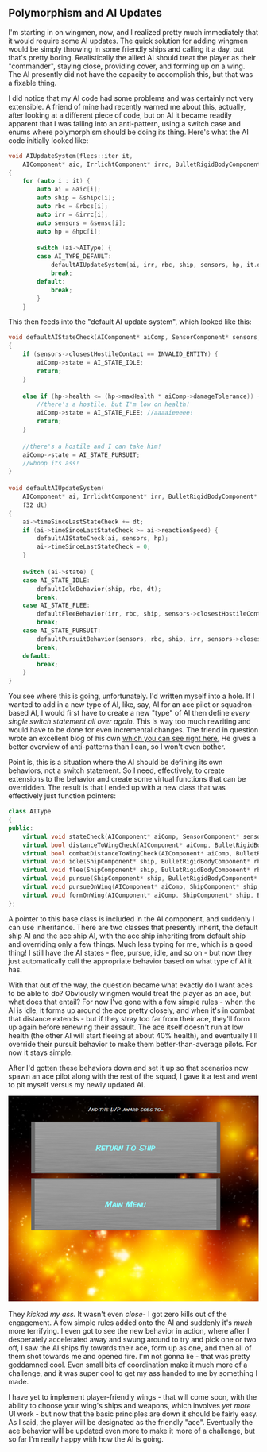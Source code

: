 ## Polymorphism and AI Updates

I'm starting in on wingmen, now, and I realized pretty much immediately that it would require some AI updates. The quick solution for adding wingmen would be simply throwing in some friendly ships and calling it a day, but that's pretty boring. Realistically the allied AI should treat the player as their "commander", staying close, providing cover, and forming up on a wing. The AI presently did not have the capacity to accomplish this, but that was a fixable thing.

I did notice that my AI code had some problems and was certainly not very extensible. A friend of mine had recently warned me about this, actually, after looking at a different piece of code, but on AI it became readily apparent that I was falling into an anti-pattern, using a switch case and enums where polymorphism should be doing its thing. Here's what the AI code initially looked like:

```cpp
void AIUpdateSystem(flecs::iter it, 
    AIComponent* aic, IrrlichtComponent* irrc, BulletRigidBodyComponent* rbcs, ShipComponent* shipc, SensorComponent* sensc, HealthComponent* hpc)
{
    for (auto i : it) {
        auto ai = &aic[i];
        auto ship = &shipc[i];
        auto rbc = &rbcs[i];
        auto irr = &irrc[i];
        auto sensors = &sensc[i];
        auto hp = &hpc[i];

        switch (ai->AIType) {
        case AI_TYPE_DEFAULT:
            defaultAIUpdateSystem(ai, irr, rbc, ship, sensors, hp, it.delta_time());
            break;
        default:
            break;
        }
    }
```
This then feeds into the "default AI update system", which looked like this:

```cpp
void defaultAIStateCheck(AIComponent* aiComp, SensorComponent* sensors, HealthComponent* hp)
{
    if (sensors->closestHostileContact == INVALID_ENTITY) {
        aiComp->state = AI_STATE_IDLE;
        return;
    }

    else if (hp->health <= (hp->maxHealth * aiComp->damageTolerance)) {
        //there's a hostile, but I'm low on health!
        aiComp->state = AI_STATE_FLEE; //aaaaieeeee!
        return;
    }

    //there's a hostile and I can take him!
    aiComp->state = AI_STATE_PURSUIT;
    //whoop its ass!
}

void defaultAIUpdateSystem(
    AIComponent* ai, IrrlichtComponent* irr, BulletRigidBodyComponent* rbc, ShipComponent* ship, SensorComponent* sensors, HealthComponent* hp,
    f32 dt)
{
    ai->timeSinceLastStateCheck += dt;
    if (ai->timeSinceLastStateCheck >= ai->reactionSpeed) {
        defaultAIStateCheck(ai, sensors, hp);
        ai->timeSinceLastStateCheck = 0;
    }
    
    switch (ai->state) {
    case AI_STATE_IDLE:
        defaultIdleBehavior(ship, rbc, dt);
        break;
    case AI_STATE_FLEE:
        defaultFleeBehavior(irr, rbc, ship, sensors->closestHostileContact, dt);
        break;
    case AI_STATE_PURSUIT:
        defaultPursuitBehavior(sensors, rbc, ship, irr, sensors->closestHostileContact, dt);
        break;
    default:
        break;
    }
}
```

You see where this is going, unfortunately. I'd written myself into a hole. If I wanted to add in a new type of AI, like, say, AI for an ace pilot or squadron-based AI, I would first have to create a new "type" of AI then define *every single switch statement all over again*. This is way too much rewriting and would have to be done for even incremental changes. The friend in question wrote an excellent blog of his own [which you can see right here.](https://blog.thelonepole.com/2015/5/polymorphism-antipatterns-in-php) He gives a better overview of anti-patterns than I can, so I won't even bother.

Point is, this is a situation where the AI should be defining its own behaviors, not a switch statement. So I need, effectively, to create extensions to the behavior and create some virtual functions that can be overridden. The result is that I ended up with a new class that was effectively just function pointers:
```cpp
class AIType
{
public:
	virtual void stateCheck(AIComponent* aiComp, SensorComponent* sensors, HealthComponent* hp) = 0;
	virtual bool distanceToWingCheck(AIComponent* aiComp, BulletRigidBodyComponent* rbc) = 0;
	virtual bool combatDistanceToWingCheck(AIComponent* aiComp, BulletRigidBodyComponent* rbc) = 0;
	virtual void idle(ShipComponent* ship, BulletRigidBodyComponent* rbc) = 0;
	virtual void flee(ShipComponent* ship, BulletRigidBodyComponent* rbc, IrrlichtComponent* irr, flecs::entity fleeTarget) = 0;
	virtual void pursue(ShipComponent* ship, BulletRigidBodyComponent* rbc, IrrlichtComponent* irr, SensorComponent* sensors, flecs::entity pursuitTarget, f32 dt) = 0;
	virtual void pursueOnWing(AIComponent* aiComp, ShipComponent* ship, BulletRigidBodyComponent* rbc, IrrlichtComponent* irr, SensorComponent* sensors, flecs::entity pursuitTarget, f32 dt) = 0;
	virtual void formOnWing(AIComponent* aiComp, ShipComponent* ship, BulletRigidBodyComponent* rbc, f32 dt) = 0;
};
```
A pointer to this base class is included in the AI component, and suddenly I can use inheritance. There are two classes that presently inherit, the default ship AI and the ace ship AI, with the ace ship inheriting from default ship and overriding only a few things. Much less typing for me, which is a good thing! I still have the AI states - flee, pursue, idle, and so on - but now they just automatically call the appropriate behavior based on what type of AI it has.

With that out of the way, the question became what exactly do I want aces to be able to do? Obviously wingmen would treat the player as an ace, but what does that entail? For now I've gone with a few simple rules - when the AI is idle, it forms up around the ace pretty closely, and when it's in combat that distance extends - but if they stray too far from their ace, they'll form up again before renewing their assault. The ace itself doesn't run at low health (the other AI will start fleeing at about 40% health), and eventually I'll override their pursuit behavior to make them better-than-average pilots. For now it stays simple.

After I'd gotten these behaviors down and set it up so that scenarios now spawn an ace pilot along with the rest of the squad, I gave it a test and went to pit myself versus my newly updated AI.

![alt text](https://raw.githubusercontent.com/Wizard-Of-Chaos/Wizard-of-Chaos.github.io/main/imgs/acedead.png "My end-scenario taunt stung more than usual this time.")

They *kicked my ass.* It wasn't even *close-* I got zero kills out of the engagement. A few simple rules added onto the AI and suddenly it's *much* more terrifying. I even got to see the new behavior in action, where after I desperately accelerated away and swung around to try and pick one or two off, I saw the AI ships fly towards their ace, form up as one, and then all of them shot towards me and opened fire. I'm not gonna lie - that was pretty goddamned cool. Even small bits of coordination make it much more of a challenge, and it was super cool to get my ass handed to me by something I made.

I have yet to implement player-friendly wings - that will come soon, with the ability to choose your wing's ships and weapons, which involves *yet more* UI work - but now that the basic principles are down it should be fairly easy. As I said, the player will be designated as the friendly "ace". Eventually the ace behavior will be updated even more to make it more of a challenge, but so far I'm really happy with how the AI is going.